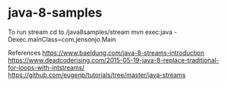 # java-8-samples

To run stream
cd to /java8samples/stream
mvn exec:java -Dexec.mainClass=com.jensonjo.Main


References
https://www.baeldung.com/java-8-streams-introduction
https://www.deadcoderising.com/2015-05-19-java-8-replace-traditional-for-loops-with-intstreams/
https://github.com/eugenp/tutorials/tree/master/java-streams